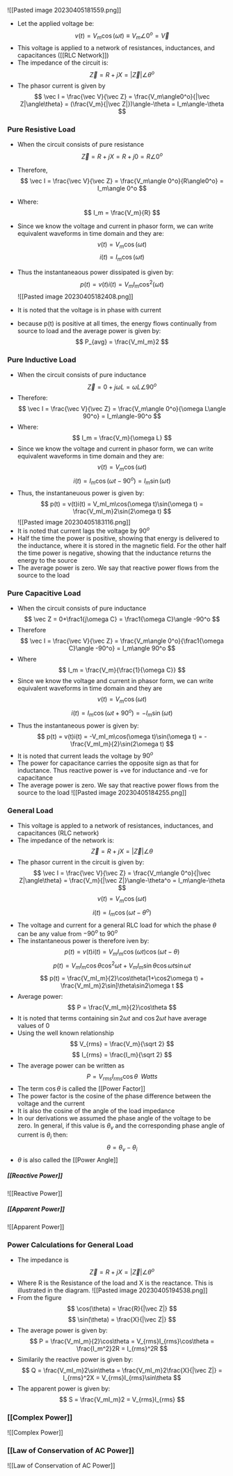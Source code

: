 ![[Pasted image 20230405181559.png]]
- Let the applied voltage be:
$$ v(t) = V_m\cos(\omega t)\equiv V_m\angle0^o = \vec V $$
- This voltage is applied to a network of resistances, inductances, and capacitances ([[RLC Network]])
- The impedance of the circuit is:
$$ \vec Z = R+jX = |\vec Z|\angle\theta^o $$
- The phasor current is given by
$$ \vec I = \frac{\vec V}{\vec Z} = \frac{V_m\angle0^o}{|\vec Z|\angle\theta} = (\frac{V_m}{|\vec Z|})\angle-\theta = I_m\angle-\theta $$
### Pure Resistive Load
- When the circuit consists of pure resistance
$$ \vec Z = R+jX = R+j0 = R\angle 0^o $$
- Therefore, 
$$ \vec I = \frac{\vec V}{\vec Z} = \frac{V_m\angle 0^o}{R\angle0^o} = I_m\angle 0^o $$
- Where:
$$ I_m = \frac{V_m}{R} $$
- Since we know the voltage and current in phasor form, we can write equivalent waveforms in time domain and they are:
$$ v(t) = V_m\cos(\omega t) $$
$$ i(t) = I_m\cos(\omega t) $$
- Thus the instantaneaous power dissipated is given by:
$$ p(t) = v(t)i(t) = V_mI_m\cos^2(\omega t) $$
![[Pasted image 20230405182408.png]]

- It is noted that the voltage is in phase with current
- because p(t) is positive at all times, the energy flows continually from source to load and the average power is given by:
$$ P_{avg} = \frac{V_mI_m}2 $$

### Pure Inductive Load
- When the circuit consists of pure inductance
$$ \vec Z = 0+j\omega L = \omega L\angle 90^o $$
- Therefore:
$$ \vec I = \frac{\vec V}{\vec Z} = \frac{V_m\angle 0^o}{\omega L\angle 90^o} = I_m\angle-90^o $$
- Where:
$$ I_m = \frac{V_m}{\omega L} $$
- Since we know the voltage and current in phasor form, we can write equivalent waveforms in time domain and they are:
$$ v(t) = V_m\cos(\omega t) $$
$$ i(t) = I_m\cos(\omega t-90^o) = I_m\sin(\omega t) $$
- Thus, the instantaneuous power is given by:
$$ p(t) = v(t)i(t) = V_mI_m\cos(\omega t)\sin(\omega t) = \frac{V_mI_m}2\sin(2\omega t) $$
![[Pasted image 20230405183116.png]]
- It is noted that current lags the voltage by $90^o$
- Half the time the power is positive, showing that energy is delivered to the inductance, where it is stored in the magnetic field. For the other half the time power is negative, showing that the inductance returns the energy to the source
- The average power is zero. We say that reactive power flows from the source to the load

### Pure Capacitive Load
- When the circuit consists of pure inductance
$$ \vec Z = 0+\frac1{j\omega C} = \frac1{\omega C}\angle -90^o $$
- Therefore
$$ \vec I = \frac{\vec V}{\vec Z} = \frac{V_m\angle 0^o}{\frac1{\omega C}\angle -90^o} = I_m\angle 90^o $$
- Where
$$ I_m = \frac{V_m}{\frac{1}{\omega C}} $$
- Since we know the voltage and current in phasor form, we can write equivalent waveforms in time domain and they are
$$ v(t) = V_m\cos(\omega t) $$
$$ i(t) = I_m\cos(\omega t+90^o) = -I_m\sin(\omega t) $$
- Thus the instantaneous power is given by:
$$ p(t) = v(t)i(t) = -V_mI_m\cos(\omega t)\sin(\omega t) = -\frac{V_mI_m}{2}\sin(2\omega t) $$
- It is noted that current leads the voltage by $90^o$
- The power for capacitance carries the opposite sign as that for inductance. Thus reactive power is +ve for inductance and -ve for capacitance
- The average power is zero. We say that reactive power flows from the source to the load
![[Pasted image 20230405184255.png]]

### General Load
- This voltage is appled to a network of resistances, inductances, and capacitances (RLC network)
- The impedance of the network is:
$$ \vec Z = R+jX = |\vec Z|\angle\theta $$
- The phasor current in the circuit is given by:
$$ \vec I = \frac{\vec V}{\vec Z} = \frac{V_m\angle 0^o}{|\vec Z|\angle\theta} = \frac{V_m}{|\vec Z|}\angle-\theta^o = I_m\angle-\theta $$
$$ v(t) = V_m\cos(\omega t) $$
$$ i(t) = I_m\cos(\omega t - \theta^o) $$
- The voltage and current for a general RLC load for which the phase $\theta$ can be any value from $-90^o$ to $90^o$
- The instantaneous power is therefore iven by:
$$ p(t) = v(t)i(t) = V_mI_m\cos(\omega t)\cos(\omega t-\theta) $$
$$ p(t) = V_mI_m\cos\theta\cos^2\omega t + V_mI_m\sin\theta\cos\omega t\sin\omega t $$
$$ p(t) = \frac{V_mI_m}{2}\cos\theta(1+\cos2\omega t) + \frac{V_mI_m}2\sin]\theta\sin2\omega t $$
- Average power:
$$ P = \frac{V_mI_m}{2}\cos\theta $$
- It is noted that terms containing $\sin2\omega t$ and $\cos2\omega t$ have average values of 0
- Using the well known relationship
$$ V_{rms} = \frac{V_m}{\sqrt 2} $$
$$ I_{rms} = \frac{I_m}{\sqrt 2} $$
- The average power can be written as
$$ P = V_{rms}I_{rms}\cos\theta \;\; Watts $$
- The term $\cos\theta$ is called the [[Power Factor]]
- The power factor is the cosine of the phase difference between the voltage and the current
- It is also the cosine of the angle of the load impedance
- In our derivations we assumed the phase angle of the voltage to be zero. In general, if this value is $\theta_v$ and the corresponding phase angle of current is $\theta_i$ then:
$$ \theta = \theta_v - \theta_i $$
- $\theta$ is also called the [[Power Angle]]

##### [[Reactive Power]]
![[Reactive Power]]

##### [[Apparent Power]]
![[Apparent Power]]

### Power Calculations for General Load
- The impedance is 
$$\vec Z = R+jX = |\vec Z|\angle\theta^o$$
- Where R is the Resistance of the load and X is the reactance. This is illustrated in the diagram.
![[Pasted image 20230405194538.png]]
- From the figure 
$$ \cos(\theta) = \frac{R}{|\vec Z|} $$
$$ \sin(\theta) = \frac{X}{|\vec Z|} $$
- The average power is given by:
$$ P = \frac{V_mI_m}{2}\cos\theta = V_{rms}I_{rms}\cos\theta = \frac{I_m^2}2R = I_{rms}^2R $$
- Similarily the reactive power is given by:
$$ Q = \frac{V_mI_m}2\sin\theta = \frac{V_mI_m}2\frac{X}{|\vec Z|} = I_{rms}^2X = V_{rms}I_{rms}\sin\theta $$
- The apparent power is given by:
$$ S = \frac{V_mI_m}2 = V_{rms}I_{rms} $$

### [[Complex Power]]
![[Complex Power]]

### [[Law of Conservation of AC Power]]
![[Law of Conservation of AC Power]]
